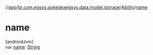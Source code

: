 //[app](../../../index.md)/[br.com.egsys.pokedexegsys.data.model.storage](../index.md)/[Ability](index.md)/[name](name.md)

# name

[androidJvm]\
var [name](name.md): [String](https://kotlinlang.org/api/latest/jvm/stdlib/kotlin/-string/index.html)
